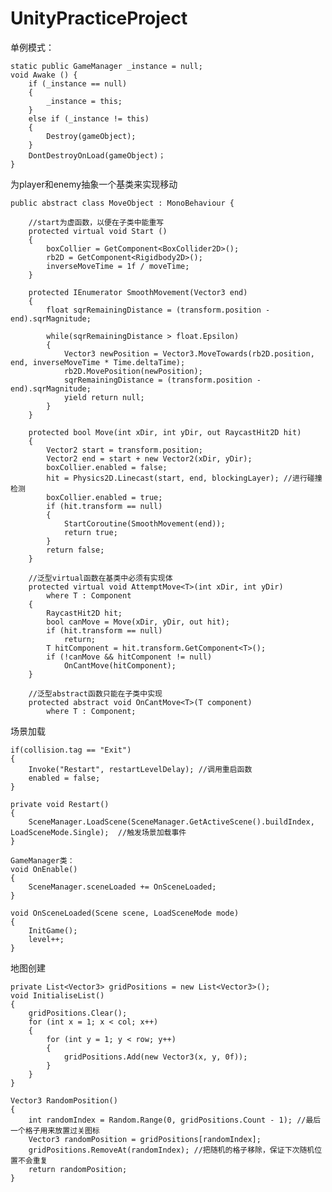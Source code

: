 # UnityPracticeProject

单例模式：

	static public GameManager _instance = null;
	void Awake () {       
		if (_instance == null)
        {
            _instance = this;
        }
        else if (_instance != this)
        {
            Destroy(gameObject);
        }
        DontDestroyOnLoad(gameObject)；
    }

为player和enemy抽象一个基类来实现移动

	public abstract class MoveObject : MonoBehaviour {

		//start为虚函数，以便在子类中能重写
		protected virtual void Start () 
		{
	        boxCollier = GetComponent<BoxCollider2D>();
	        rb2D = GetComponent<Rigidbody2D>();
	        inverseMoveTime = 1f / moveTime;
		}
		
		protected IEnumerator SmoothMovement(Vector3 end)
	    {
	        float sqrRemainingDistance = (transform.position - end).sqrMagnitude;
	
	        while(sqrRemainingDistance > float.Epsilon)
	        {
	            Vector3 newPosition = Vector3.MoveTowards(rb2D.position, end, inverseMoveTime * Time.deltaTime);
	            rb2D.MovePosition(newPosition);
	            sqrRemainingDistance = (transform.position - end).sqrMagnitude;
	            yield return null;
	        }
	    }
	
	    protected bool Move(int xDir, int yDir, out RaycastHit2D hit)
	    {
	        Vector2 start = transform.position;
	        Vector2 end = start + new Vector2(xDir, yDir);
	        boxCollier.enabled = false;
	        hit = Physics2D.Linecast(start, end, blockingLayer); //进行碰撞检测
	        boxCollier.enabled = true;
	        if (hit.transform == null)
	        {
	            StartCoroutine(SmoothMovement(end));
	            return true;
	        }
	        return false;
	    }
	
		//泛型virtual函数在基类中必须有实现体
	    protected virtual void AttemptMove<T>(int xDir, int yDir)
	        where T : Component
	    {
	        RaycastHit2D hit;
	        bool canMove = Move(xDir, yDir, out hit);
	        if (hit.transform == null)
	            return;
	        T hitComponent = hit.transform.GetComponent<T>();
	        if (!canMove && hitComponent != null)
	            OnCantMove(hitComponent);
	    }
	
		//泛型abstract函数只能在子类中实现
	    protected abstract void OnCantMove<T>(T component)
	        where T : Component;

场景加载

	if(collision.tag == "Exit")
    {
        Invoke("Restart", restartLevelDelay); //调用重启函数
        enabled = false;
    }

	private void Restart()
    {
        SceneManager.LoadScene(SceneManager.GetActiveScene().buildIndex, LoadSceneMode.Single);  //触发场景加载事件      
    }
	
	GameManager类：
	void OnEnable()
    {       
        SceneManager.sceneLoaded += OnSceneLoaded;
    }

    void OnSceneLoaded(Scene scene, LoadSceneMode mode)
    {     
        InitGame();
        level++;
    }

地图创建

	private List<Vector3> gridPositions = new List<Vector3>();
	void InitialiseList()
    {
        gridPositions.Clear();
        for (int x = 1; x < col; x++)
        {
            for (int y = 1; y < row; y++)
            {
                gridPositions.Add(new Vector3(x, y, 0f));
            }
        }
    }

	Vector3 RandomPosition()
    {
        int randomIndex = Random.Range(0, gridPositions.Count - 1); //最后一个格子用来放置过关图标
        Vector3 randomPosition = gridPositions[randomIndex];
        gridPositions.RemoveAt(randomIndex); //把随机的格子移除，保证下次随机位置不会重复
        return randomPosition;
    }